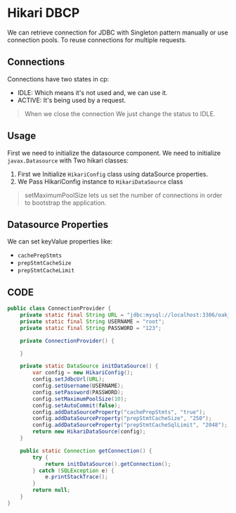 # Hikari DBCP

We can retrieve connection for JDBC with Singleton pattern manually or use connection pools. To reuse connections for
multiple requests.

## Connections

Connections have two states in cp:

* IDLE: Which means it's not used and, we can use it.
* ACTIVE: It's being used by a request.

> When we close the connection We just change the status to IDLE.

## Usage

First we need to initialize the datasource component. We need to initialize `javax.Datasource` with Two hikari classes:

1. First we Initialize `HikariConfig` class using dataSource properties.
2. We Pass HikariConfig instance to `HikariDataSource` class

> setMaximumPoolSize lets us set the number of connections in order to bootstrap the application.

## Datasource Properties

We can set keyValue properties like:

* `cachePrepStmts`
* `prepStmtCacheSize`
* `prepStmtCacheLimit`

## CODE

```java
public class ConnectionProvider {
    private static final String URL = "jdbc:mysql://localhost:3306/oakjutsu";
    private static final String USERNAME = "root";
    private static final String PASSWORD = "123";

    private ConnectionProvider() {

    }

    private static DataSource initDataSource() {
        var config = new HikariConfig();
        config.setJdbcUrl(URL);
        config.setUsername(USERNAME);
        config.setPassword(PASSWORD);
        config.setMaximumPoolSize(10);
        config.setAutoCommit(false);
        config.addDataSourceProperty("cachePrepStmts", "true");
        config.addDataSourceProperty("prepStmtCacheSize", "250");
        config.addDataSourceProperty("prepStmtCacheSqlLimit", "2048");
        return new HikariDataSource(config);
    }

    public static Connection getConnection() {
        try {
            return initDataSource().getConnection();
        } catch (SQLException e) {
            e.printStackTrace();
        }
        return null;
    }
}
```
